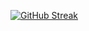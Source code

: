[![GitHub Streak](https://streak-stats.demolab.com?user=hsynmrzyv&theme=dark&date_format=n%2Fj%5B%2FY%5D&card_width=830)](https://git.io/streak-stats)
